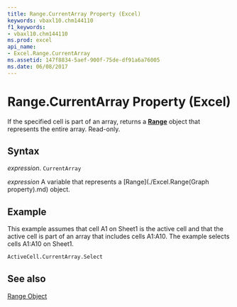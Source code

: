 ```yaml
---
title: Range.CurrentArray Property (Excel)
keywords: vbaxl10.chm144110
f1_keywords:
- vbaxl10.chm144110
ms.prod: excel
api_name:
- Excel.Range.CurrentArray
ms.assetid: 147f8834-5aef-900f-75de-df91a6a76005
ms.date: 06/08/2017
---
```



# Range.CurrentArray Property (Excel)

If the specified cell is part of an array, returns a  **[Range](Excel.Range(objec).md)** object that represents the entire array. Read-only.


## Syntax

 _expression_. `CurrentArray`

 _expression_ A variable that represents a [Range](./Excel.Range(Graph property).md) object.


## Example

This example assumes that cell A1 on Sheet1 is the active cell and that the active cell is part of an array that includes cells A1:A10. The example selects cells A1:A10 on Sheet1.


```vb
ActiveCell.CurrentArray.Select
```


## See also


[Range Object](Excel.Range(objec).md)

